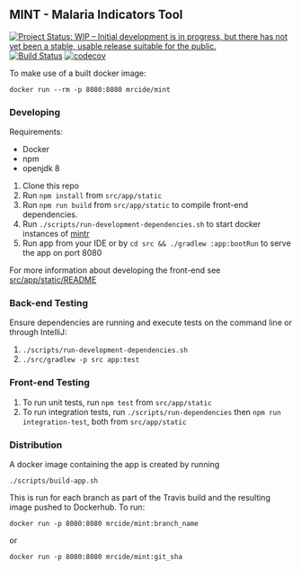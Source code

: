 ## MINT - Malaria Indicators Tool
[![Project Status: WIP – Initial development is in progress, but there has not yet been a stable, usable release suitable for the public.](https://www.repostatus.org/badges/latest/wip.svg)](https://www.repostatus.org/#wip)
[![Build Status](https://travis-ci.com/mrc-ide/mint.svg?branch=master)](https://travis-ci.com/mrc-ide/mint)
[![codecov](https://codecov.io/gh/mrc-ide/mint/branch/master/graph/badge.svg)](https://codecov.io/gh/mrc-ide/mint)

To make use of a built docker image:

```
docker run --rm -p 8080:8080 mrcide/mint
```
 
### Developing
Requirements:
* Docker
* npm
* openjdk 8

1. Clone this repo
1. Run `npm install` from `src/app/static`
1. Run `npm run build` from `src/app/static` to compile front-end dependencies.
1. Run `./scripts/run-development-dependencies.sh` to start docker instances of [mintr](https://github.com/mrc-ide/mintr)
1. Run app from your IDE or by `cd src && ./gradlew :app:bootRun` to serve the app on port 8080

For more information about developing the front-end see [src/app/static/README](https://github.com/mrc-ide/mint/blob/master/src/app/static/README.md)

### Back-end Testing

Ensure dependencies are running and execute tests on the command line or through IntelliJ:
1. `./scripts/run-development-dependencies.sh`
1. `./src/gradlew -p src app:test`

### Front-end Testing
1. To run unit tests, run `npm test` from `src/app/static`
2. To run integration tests, run `./scripts/run-dependencies` then `npm run integration-test`, both from `src/app/static`

### Distribution
A docker image containing the app is created by running 

```
./scripts/build-app.sh
```
 
This is run for each branch as part of the Travis build and the resulting image pushed to Dockerhub. 
To run:

```
docker run -p 8080:8080 mrcide/mint:branch_name
```

or

```
docker run -p 8080:8080 mrcide/mint:git_sha
```
